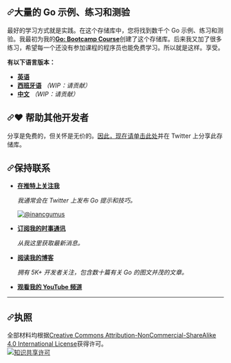 <div class="Box-sc-g0xbh4-0 bJMeLZ js-snippet-clipboard-copy-unpositioned" data-hpc="true"><article class="markdown-body entry-content container-lg" itemprop="text"><h1 tabindex="-1" dir="auto"><a id="user-content-a-huge-number-of-go-examples-exercises-and-quizzes" class="anchor" aria-hidden="true" tabindex="-1" href="#a-huge-number-of-go-examples-exercises-and-quizzes"><svg class="octicon octicon-link" viewBox="0 0 16 16" version="1.1" width="16" height="16" aria-hidden="true"><path d="m7.775 3.275 1.25-1.25a3.5 3.5 0 1 1 4.95 4.95l-2.5 2.5a3.5 3.5 0 0 1-4.95 0 .751.751 0 0 1 .018-1.042.751.751 0 0 1 1.042-.018 1.998 1.998 0 0 0 2.83 0l2.5-2.5a2.002 2.002 0 0 0-2.83-2.83l-1.25 1.25a.751.751 0 0 1-1.042-.018.751.751 0 0 1-.018-1.042Zm-4.69 9.64a1.998 1.998 0 0 0 2.83 0l1.25-1.25a.751.751 0 0 1 1.042.018.751.751 0 0 1 .018 1.042l-1.25 1.25a3.5 3.5 0 1 1-4.95-4.95l2.5-2.5a3.5 3.5 0 0 1 4.95 0 .751.751 0 0 1-.018 1.042.751.751 0 0 1-1.042.018 1.998 1.998 0 0 0-2.83 0l-2.5 2.5a1.998 1.998 0 0 0 0 2.83Z"></path></svg></a><font style="vertical-align: inherit;"><font style="vertical-align: inherit;">大量的 Go 示例、练习和测验</font></font></h1>
<p dir="auto"><font style="vertical-align: inherit;"><font style="vertical-align: inherit;">最好的学习方式就是实践。在这个存储库中，您将找到数千个 Go 示例、练习和测验。我最初为我的</font></font><strong><a href="https://www.udemy.com/course/learn-go-the-complete-bootcamp-course-golang/?referralCode=5CE6EB34E2B1EF4A7D37" rel="nofollow"><font style="vertical-align: inherit;"><font style="vertical-align: inherit;">Go: Bootcamp Course</font></font></a></strong><font style="vertical-align: inherit;"><font style="vertical-align: inherit;">创建了这个存储库</font><font style="vertical-align: inherit;">。后来我又加了很多练习，希望每一个还没有参加课程的程序员也能免费学习。所以就是这样。享受。</font></font></p>
<p dir="auto"><strong><font style="vertical-align: inherit;"><font style="vertical-align: inherit;">有以下语言版本：</font></font></strong></p>
<ul dir="auto">
<li><strong><a href="https://github.com/inancgumus/learngo"><font style="vertical-align: inherit;"><font style="vertical-align: inherit;">英语</font></font></a></strong></li>
<li><strong><a href="/inancgumus/learngo/blob/master/translation/spanish"><font style="vertical-align: inherit;"><font style="vertical-align: inherit;">西班牙语</font></font></a></strong> <em><font style="vertical-align: inherit;"><font style="vertical-align: inherit;">（WIP：请贡献）</font></font></em></li>
<li><strong><a href="/inancgumus/learngo/blob/master/translation/chinese"><font style="vertical-align: inherit;"><font style="vertical-align: inherit;">中文</font></font></a></strong> <em><font style="vertical-align: inherit;"><font style="vertical-align: inherit;">（WIP：请贡献）</font></font></em></li>
</ul>
<h2 tabindex="-1" dir="auto"><a id="user-content-️-help-other-fellow-developers" class="anchor" aria-hidden="true" tabindex="-1" href="#️-help-other-fellow-developers"><svg class="octicon octicon-link" viewBox="0 0 16 16" version="1.1" width="16" height="16" aria-hidden="true"><path d="m7.775 3.275 1.25-1.25a3.5 3.5 0 1 1 4.95 4.95l-2.5 2.5a3.5 3.5 0 0 1-4.95 0 .751.751 0 0 1 .018-1.042.751.751 0 0 1 1.042-.018 1.998 1.998 0 0 0 2.83 0l2.5-2.5a2.002 2.002 0 0 0-2.83-2.83l-1.25 1.25a.751.751 0 0 1-1.042-.018.751.751 0 0 1-.018-1.042Zm-4.69 9.64a1.998 1.998 0 0 0 2.83 0l1.25-1.25a.751.751 0 0 1 1.042.018.751.751 0 0 1 .018 1.042l-1.25 1.25a3.5 3.5 0 1 1-4.95-4.95l2.5-2.5a3.5 3.5 0 0 1 4.95 0 .751.751 0 0 1-.018 1.042.751.751 0 0 1-1.042.018 1.998 1.998 0 0 0-2.83 0l-2.5 2.5a1.998 1.998 0 0 0 0 2.83Z"></path></svg></a><font style="vertical-align: inherit;"><font style="vertical-align: inherit;">❤️ 帮助其他开发者</font></font></h2>
<p dir="auto"><font style="vertical-align: inherit;"><font style="vertical-align: inherit;">分享是免费的，但关怀是无价的。</font></font><a href="https://twitter.com/intent/tweet?text=I%27m%20learning%20%23golang%20with%201000%2B%20hand-crafted%20examples%2C%20exercises%2C%20and%20quizzes.&amp;url=https://github.com/inancgumus/learngo&amp;via=inancgumus" rel="nofollow"><font style="vertical-align: inherit;"><font style="vertical-align: inherit;">因此，现在请单击此处</font></font></a><font style="vertical-align: inherit;"><font style="vertical-align: inherit;">并在 Twitter 上分享此存储库。</font></font></p>
<h2 tabindex="-1" dir="auto"><a id="user-content-stay-in-touch" class="anchor" aria-hidden="true" tabindex="-1" href="#stay-in-touch"><svg class="octicon octicon-link" viewBox="0 0 16 16" version="1.1" width="16" height="16" aria-hidden="true"><path d="m7.775 3.275 1.25-1.25a3.5 3.5 0 1 1 4.95 4.95l-2.5 2.5a3.5 3.5 0 0 1-4.95 0 .751.751 0 0 1 .018-1.042.751.751 0 0 1 1.042-.018 1.998 1.998 0 0 0 2.83 0l2.5-2.5a2.002 2.002 0 0 0-2.83-2.83l-1.25 1.25a.751.751 0 0 1-1.042-.018.751.751 0 0 1-.018-1.042Zm-4.69 9.64a1.998 1.998 0 0 0 2.83 0l1.25-1.25a.751.751 0 0 1 1.042.018.751.751 0 0 1 .018 1.042l-1.25 1.25a3.5 3.5 0 1 1-4.95-4.95l2.5-2.5a3.5 3.5 0 0 1 4.95 0 .751.751 0 0 1-.018 1.042.751.751 0 0 1-1.042.018 1.998 1.998 0 0 0-2.83 0l-2.5 2.5a1.998 1.998 0 0 0 0 2.83Z"></path></svg></a><font style="vertical-align: inherit;"><font style="vertical-align: inherit;">保持联系</font></font></h2>
<ul dir="auto">
<li>
<p dir="auto"><strong><a href="https://twitter.com/inancgumus" rel="nofollow"><font style="vertical-align: inherit;"><font style="vertical-align: inherit;">在推特上关注我</font></font></a></strong></p>
<p dir="auto"><em><font style="vertical-align: inherit;"><font style="vertical-align: inherit;">我通常会在 Twitter 上发布 Go 提示和技巧。</font></font></em></p>
<p dir="auto"><a href="https://twitter.com/inancgumus" rel="nofollow"><img src="https://camo.githubusercontent.com/592efa42b97cc80e1992ebc3979c6286a2fe96789d9e3d86fe205dcc317dbff5/68747470733a2f2f696d672e736869656c64732e696f2f747769747465722f666f6c6c6f772f696e616e6367756d75732e7376673f7374796c653d736f6369616c266c6162656c3d40696e616e6367756d7573" alt="@inancgumus" data-canonical-src="https://img.shields.io/twitter/follow/inancgumus.svg?style=social&amp;label=@inancgumus" style="max-width: 100%;"></a></p>
</li>
<li>
<p dir="auto"><strong><a href="https://eepurl.com/c4DMNX" rel="nofollow"><font style="vertical-align: inherit;"><font style="vertical-align: inherit;">订阅我的时事通讯</font></font></a></strong></p>
<p dir="auto"><em><font style="vertical-align: inherit;"><font style="vertical-align: inherit;">从我这里获取最新消息。</font></font></em></p>
</li>
<li>
<p dir="auto"><strong><a href="https://blog.learngoprogramming.com" rel="nofollow"><font style="vertical-align: inherit;"><font style="vertical-align: inherit;">阅读我的博客</font></font></a></strong></p>
<p dir="auto"><em><font style="vertical-align: inherit;"><font style="vertical-align: inherit;">拥有 5K+ 开发者关注，包含数十篇有关 Go 的图文并茂的文章。</font></font></em></p>
</li>
<li>
<p dir="auto"><strong><a href="https://www.youtube.com/channel/UCYxepZhtnFIVRh8t5H_QAdg?view_as=subscriber" rel="nofollow"><font style="vertical-align: inherit;"><font style="vertical-align: inherit;">观看我的 YouTube 频道</font></font></a></strong></p>
</li>
</ul>
<hr>
<h2 tabindex="-1" dir="auto"><a id="user-content-license" class="anchor" aria-hidden="true" tabindex="-1" href="#license"><svg class="octicon octicon-link" viewBox="0 0 16 16" version="1.1" width="16" height="16" aria-hidden="true"><path d="m7.775 3.275 1.25-1.25a3.5 3.5 0 1 1 4.95 4.95l-2.5 2.5a3.5 3.5 0 0 1-4.95 0 .751.751 0 0 1 .018-1.042.751.751 0 0 1 1.042-.018 1.998 1.998 0 0 0 2.83 0l2.5-2.5a2.002 2.002 0 0 0-2.83-2.83l-1.25 1.25a.751.751 0 0 1-1.042-.018.751.751 0 0 1-.018-1.042Zm-4.69 9.64a1.998 1.998 0 0 0 2.83 0l1.25-1.25a.751.751 0 0 1 1.042.018.751.751 0 0 1 .018 1.042l-1.25 1.25a3.5 3.5 0 1 1-4.95-4.95l2.5-2.5a3.5 3.5 0 0 1 4.95 0 .751.751 0 0 1-.018 1.042.751.751 0 0 1-1.042.018 1.998 1.998 0 0 0-2.83 0l-2.5 2.5a1.998 1.998 0 0 0 0 2.83Z"></path></svg></a><font style="vertical-align: inherit;"><font style="vertical-align: inherit;">执照</font></font></h2>
<p dir="auto"><font style="vertical-align: inherit;"><font style="vertical-align: inherit;">全部材料均根据</font></font><a href="https://creativecommons.org/licenses/by-nc-sa/4.0/" rel="nofollow"><font style="vertical-align: inherit;"><font style="vertical-align: inherit;">Creative Commons Attribution-NonCommercial-ShareAlike 4.0 International License</font></font></a><font style="vertical-align: inherit;"><font style="vertical-align: inherit;">获得许可。</font></font><br>
<a href="https://creativecommons.org/licenses/by-nc-sa/4.0/" rel="nofollow"><img alt="知识共享许可" src="https://camo.githubusercontent.com/394c08dc4b8a47e0c6eaecef98132816cccc0bf446259bde1911462f4d6f5a91/68747470733a2f2f692e6372656174697665636f6d6d6f6e732e6f72672f6c2f62792d6e632d73612f342e302f38387833312e706e67" data-canonical-src="https://i.creativecommons.org/l/by-nc-sa/4.0/88x31.png" style="max-width: 100%;"></a></p>
</article></div>

